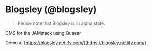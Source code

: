 Blogsley (@blogsley)
===

> Please note that Blogsley is in alpha state.

CMS for the JAMstack using Quasar

Demo at [https://blogsley.netlify.com/](https://blogsley.netlify.com/)